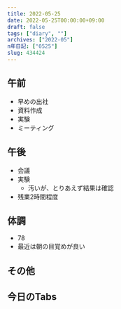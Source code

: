 ```yaml
---
title: 2022-05-25
date: 2022-05-25T00:00:00+09:00
draft: false
tags: ["diary", ""]
archives: ["2022-05"]
n年日記: ["0525"]
slug: 434424
---
```

## 午前
- 早めの出社
- 資料作成
- 実験
- ミーティング
## 午後
- 会議
- 実験
  - 汚いが、とりあえず結果は確認
- 残業2時間程度
## 体調
- 78
- 最近は朝の目覚めが良い
## その他
## 今日のTabs